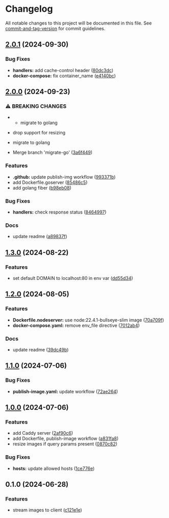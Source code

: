 # Changelog

All notable changes to this project will be documented in this file. See [commit-and-tag-version](https://github.com/absolute-version/commit-and-tag-version) for commit guidelines.

## [2.0.1](https://github.com/singh-inder/images-to-gist-server/compare/v2.0.0...v2.0.1) (2024-09-30)

### Bug Fixes

- **handlers:** add cache-control header ([80dc3dc](https://github.com/singh-inder/images-to-gist-server/commit/80dc3dc40cb83ed496a7b8605ebb526d08a4515d))
- **docker-compose:** fix container_name ([e4140bc](https://github.com/singh-inder/images-to-gist-server/commit/e4140bce354655b74c0b8fddba7264b6935354ba))

## [2.0.0](https://github.com/singh-inder/images-to-gist-server/compare/v1.3.0...v2.0.0) (2024-09-23)

### ⚠ BREAKING CHANGES

- - migrate to golang

* drop support for resizing

- migrate to golang

- Merge branch 'migrate-go' ([3a6f449](https://github.com/singh-inder/images-to-gist-server/commit/3a6f449dfaf32a9006c4f53f74170488a3232651))

### Features

- **.github:** update publish-img workflow ([993371b](https://github.com/singh-inder/images-to-gist-server/commit/993371b6544ed8a2fa4c5df7103a859f60d9c713))
- add Dockerfile.goserver ([85486c5](https://github.com/singh-inder/images-to-gist-server/commit/85486c5b651e46e525455a4312298d6b9cf90ce2))
- add golang fiber ([b98eb08](https://github.com/singh-inder/images-to-gist-server/commit/b98eb0849752461f77ea4b31b1bdb4a4d078ee7f))

### Bug Fixes

- **handlers:** check response status ([8464997](https://github.com/singh-inder/images-to-gist-server/commit/8464997a1207e6694b0ef5c90366373af6280597))

### Docs

- update readme ([a89837f](https://github.com/singh-inder/images-to-gist-server/commit/a89837f075cc846eae5cdc9ea5212e932b7e0426))

## [1.3.0](https://github.com/singh-inder/images-to-gist-server/compare/v1.2.0...v1.3.0) (2024-08-22)

### Features

- set default DOMAIN to localhost:80 in env var ([dd55d34](https://github.com/singh-inder/images-to-gist-server/commit/dd55d34ca6306bc825260b95f26eb91a2bbbe3f4))

## [1.2.0](https://github.com/singh-inder/images-to-gist-server/compare/v1.1.0...v1.2.0) (2024-08-05)

### Features

- **Dockerfile.nodeserver:** use node:22.4.1-bullseye-slim image ([70a709f](https://github.com/singh-inder/images-to-gist-server/commit/70a709f579be57b4b54412d0c201ea62eb496ffe))
- **docker-compose.yaml:** remove env_file directive ([7012ab4](https://github.com/singh-inder/images-to-gist-server/commit/7012ab4c87e23d7ffcab92caababdf16cde15548))

### Docs

- update readme ([39dc49b](https://github.com/singh-inder/images-to-gist-server/commit/39dc49b9c64fd1ee3e21669958a204959e31c340))

## [1.1.0](https://github.com/singh-inder/images-to-gist-server/compare/v1.0.0...v1.1.0) (2024-07-06)

### Bug Fixes

- **publish-image.yaml:** update workflow ([72ae264](https://github.com/singh-inder/images-to-gist-server/commit/72ae2645ef34b7f505f2fea268e13e613a7d7668))

## [1.0.0](https://github.com/singh-inder/images-to-gist-server/compare/v0.1.0...v1.0.0) (2024-07-06)

### Features

- add Caddy server ([2af90c6](https://github.com/singh-inder/images-to-gist-server/commit/2af90c6b00c702fd57036dccf367cffc5fb90a47))
- add Dockerfile, publish-image workflow ([a831fa8](https://github.com/singh-inder/images-to-gist-server/commit/a831fa8160fca493bc503d2acb8fea6875b9a5d3))
- resize images if query params present ([0870c82](https://github.com/singh-inder/images-to-gist-server/commit/0870c82a23bceee455e7e8373b25528c39784d90))

### Bug Fixes

- **hosts:** update allowed hosts ([1ce776e](https://github.com/singh-inder/images-to-gist-server/commit/1ce776e7b86cf2f5b31f83bafb293c237214bebe))

## 0.1.0 (2024-06-28)

### Features

- stream images to client ([c121e1e](https://github.com/singh-inder/images-to-gist-server/commit/c121e1e7b5f5a8f93d3166a4dd1a79c6465713f0))

